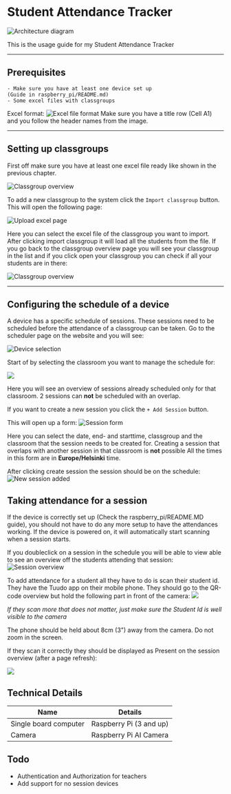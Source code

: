 
# Student Attendance Tracker

![Architecture diagram](https://i.imgur.com/kF55tTB.png)

This is the usage guide for my Student Attendance Tracker

---

## Prerequisites


    - Make sure you have at least one device set up
    (Guide in raspberry_pi/README.md)
    - Some excel files with classgroups
Excel format:
![Excel file format](https://i.imgur.com/vVOpJ99.png)
Make sure you have a title row (Cell A1) and you follow the header names from the image.



---
## Setting up classgroups

First off make sure you have at least one excel file ready like shown in the previous chapter.

![Classgroup overview](https://i.imgur.com/Go3V0kU.png)

To add a new classgroup to the system click the `Import classgroup` button. This will open the following page:

![Upload excel page](https://i.imgur.com/a5IE0Gh.png)

Here you can select the excel file of the classgroup you want to import. After clicking import classgroup it will load all the students from the file. If you go back to the classgroup overview page you will see your classgroup in the list and if you click open your classgroup you can check if all your students are in there:

![Classgroup overview](https://i.imgur.com/tZwgKaR.png)

---

## Configuring the schedule of a device

A device has a specific schedule of sessions. These sessions need to be scheduled before the attendance of a classgroup can be taken. Go to the scheduler page on the website and you will see:

![Device selection](https://i.imgur.com/6paNzTl.png)

Start of by selecting the classroom you want to manage the schedule for:

![](https://i.imgur.com/aDPy0bL.png)

Here you will see an overview of sessions already scheduled only for that classroom. 2 sessions can **not** be scheduled with an overlap. 

If you want to create a new session you click the `+ Add Session` button.

This will open up a form:
![Session form](https://i.imgur.com/xCJaf5C.png)

Here you can select the date, end- and starttime, classgroup and the classroom that the session needs to be created for.
Creating a session that overlaps with another session in that classroom is **not** possible
All the times in this form are in **Europe/Helsinki** time.

After clicking create session the session should be on the schedule:
![New session added](https://i.imgur.com/ZXfDHtL.png)

## Taking attendance for a session

If the device is correctly set up (Check the raspberry_pi/README.MD guide), you should not have to do any more setup to have the attendances working.
If the device is powered on, it will automatically start scanning when a session starts.

If you doubleclick on a session in the schedule you will be able to view able to see an overview off the students attending that session:
![Session overview](https://i.imgur.com/3JjMSDr.png)

To add attendance for a student all they have to do is scan their student id. They have the Tuudo app on their mobile phone. They should go to the QR-code overview but hold the following part in front of the camera:
![](https://i.imgur.com/7lEFYJv.png)

*If they scan more that does not matter, just make sure the Student Id is well visible to the camera*

The phone should be held about 8cm (3") away from the camera. Do not zoom in the screen.

If they scan it correctly they should be displayed as Present on the session overview (after a page refresh):

![](https://i.imgur.com/FYLS4Ns.png)





## Technical Details

| Name | Details |
| ------------- | ------------- |
| Single board computer | Raspberry Pi (3 and up)  |
| Camera  | Raspberry Pi AI Camera  |


## Todo

- Authentication and Authorization for teachers
- Add support for no session devices

